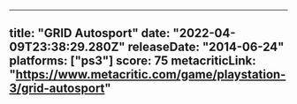 
---
title: "GRID Autosport"
date: "2022-04-09T23:38:29.280Z"
releaseDate: "2014-06-24"
platforms: ["ps3"]
score: 75
metacriticLink: "https://www.metacritic.com/game/playstation-3/grid-autosport"
---

